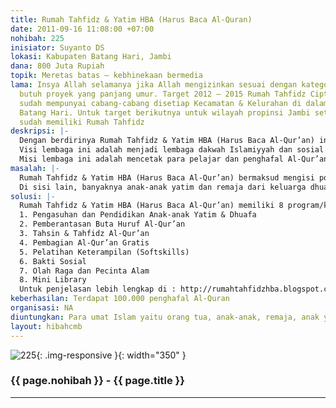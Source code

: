 ```yaml
---
title: Rumah Tahfidz & Yatim HBA (Harus Baca Al-Quran)
date: 2011-09-16 11:08:00 +07:00
nohibah: 225
inisiator: Suyanto DS
lokasi: Kabupaten Batang Hari, Jambi
dana: 800 Juta Rupiah
topik: Meretas batas – kebhinekaan bermedia
lama: Insya Allah selamanya jika Allah mengizinkan sesuai dengan kategori hibah yaitu
  butuh proyek yang panjang umur. Target 2012 – 2015 Rumah Tahfidz Cipta Media Bersama
  sudah mempunyai cabang-cabang disetiap Kecamatan & Kelurahan di dalam Kabupaten
  Batang Hari. Untuk target berikutnya untuk wilayah propinsi Jambi setiap kota/kabupaten
  sudah memiliki Rumah Tahfidz
deskripsi: |-
  Dengan berdirinya Rumah Tahfidz & Yatim HBA (Harus Baca Al-Qur’an) ini semata-mata ditujukan dalam rangka dakwah Islamiyyah dan pemberdayaan kaum dhuafa dan yatim (sosial). Bersama para pelajar dan penghafal Al-Qur’an, mari bersama-sama mempelajari dan mengamalkan Al-Qur’an dan As-Sunnah yang dimulai dari kecintaan membaca dan menghafal Al-Qur’an.
  Visi lembaga ini adalah menjadi lembaga dakwah Islamiyyah dan sosial yang profesional yaitu berkaitan dengan pengajaran Al-Qur’an dan pemberdayaan anak-anak yatim dan dhuafa dalam memberikan manfaat luas kepada masyarakat.
  Misi lembaga ini adalah mencetak para pelajar dan penghafal Al-Qur’an yang berprestasi dengan dukungan keterampilan (softskill) untuk dapat mandiri dan menjawab kebutuhan umat dalam proses belajar mengajar Al-Qur’an dan hidup bermasyarakat dan membudayakan “Membaca Al-Quran)” sebagai aktifitas harian rutin di tengah-tengah keluarga dan masyarakat
masalah: |-
  Rumah Tahfidz & Yatim HBA (Harus Baca Al-Qur’an) bermaksud mengisi pos-pos pendidikan non-formal yang saat ini walaupun sudah banyak ada, namun belum mampu mengakomodasi kebutuhan pendidikan anak dan masyarakat dalam belajar Al-Qur’an. Dalam hal ini, Rumah Tahfidz & Yatim HBA (Harus Baca Al-Qur’an) mengambil satu bidang pendidikan yang sangat fundamental, yaitu Al-Qur’an yang menjadi sumber dan pedoman hidup bagi umat Islam.
  Di sisi lain, banyaknya anak-anak yatim dan remaja dari keluarga dhuafa yang putus sekolah perlu mendapatkan perhatian kita semua. Islam memberikan kemuliaan yang besar jika kita senang mengasuh dan menyantuni anak yatim. Dan rumah yang disukai oleh Allah Subhanahu wa Ta’ala adalah rumah yang ditegaskan oleh Rasulullah Shallallahu ‘alaihi wa sallam dalam salah satu hadits yang diriwayatkan Baihaqi: ”Rumah yang paling disukai Allah adalah rumah yang di dalamnya ada anak yatim yang dimuliakan”
solusi: |-
  Rumah Tahfidz & Yatim HBA (Harus Baca Al-Qur’an) memiliki 8 program/kegiatan utama meliputi aspek pembinaan/pengembangan individu, kepedulian sosial dan lingkungan alam. Dari prorgam tersebut lalu dapat dikembangkan ke dalam berbagai bentuk kegiatan/aktifitas. Program-program tersebut, antara lain:
  1. Pengasuhan dan Pendidikan Anak-anak Yatim & Dhuafa
  2. Pemberantasan Buta Huruf Al-Qur’an
  3. Tahsin & Tahfidz Al-Qur’an
  4. Pembagian Al-Qur’an Gratis
  5. Pelatihan Keterampilan (Softskills)
  6. Bakti Sosial
  7. Olah Raga dan Pecinta Alam
  8. Mini Library
  Untuk penjelasan lebih lengkap di : http://rumahtahfidzhba.blogspot.com/. Pihak yang diuntungkan adalah umat Islam yaitu orang tua, anak-anak, remaja, anak yatim, dan kaum du’afa yang berada di Kabupaten Batang Hari dan Insya Allah diseluruh kota/kabupaten wilayah Jambi
keberhasilan: Terdapat 100.000 penghafal Al-Quran
organisasi: NA
diuntungkan: Para umat Islam yaitu orang tua, anak-anak, remaja, anak yatim, dan kaum du’afa yang berada di Kabupaten Batang Hari dan Insya Allah diseluruh kota/kabupaten wilayah Jambi
layout: hibahcmb
---
```


![225](/static/img/hibahcmb/225.png){: .img-responsive }{: width="350" }

### {{ page.nohibah }} - {{ page.title }}

---
